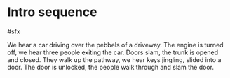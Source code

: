 # Intro sequence

#sfx

We hear a car driving over the pebbels of a driveway. The engine is turned off, we hear three people exiting the car. Doors slam, the trunk is opened and closed. They walk up the pathway, we hear keys jingling, slided into a door. The door is unlocked, the people walk through and slam the door.